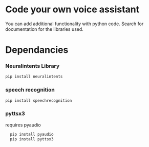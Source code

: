 # Code your own voice assistant
You can add additional functionality with python code. Search for documentation for the libraries used.


# Dependancies

### Neuralintents Library
``` bash 
pip install neuralintents 
```

### speech recognition
``` bash 
pip install speechrecognition
```

### pyttsx3
requires pyaudio
``` bash
  pip install pyaudio
  pip install pyttsx3
```
